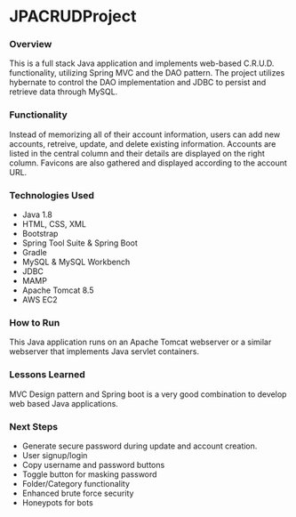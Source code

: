 # JPACRUDProject

### Overview
This is a full stack Java application and implements web-based C.R.U.D. functionality, utilizing Spring MVC and the DAO pattern. The project utilizes hybernate to control the DAO implementation and JDBC to persist and retrieve data through MySQL.

### Functionality
Instead of memorizing all of their account information, users can add new accounts, retreive, update, and delete existing information. Accounts are listed in the central column and their details are displayed on the right column. Favicons are also gathered and displayed according to the account URL.

### Technologies Used
- Java 1.8
- HTML, CSS, XML
- Bootstrap
- Spring Tool Suite & Spring Boot
- Gradle
- MySQL & MySQL Workbench
- JDBC
- MAMP
- Apache Tomcat 8.5
- AWS EC2

### How to Run
This Java application runs on an Apache Tomcat webserver or a similar webserver that implements Java servlet containers.

### Lessons Learned
MVC Design pattern and Spring boot is a very good combination to develop web based Java applications.

### Next Steps
- Generate secure password during update and account creation.
- User signup/login
- Copy username and password buttons
- Toggle button for masking password
- Folder/Category functionality
- Enhanced brute force security
- Honeypots for bots

